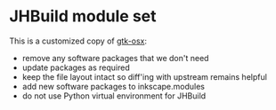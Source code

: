 # JHBuild module set

This is a customized copy of [gtk-osx](https://gitlab.gnome.org/GNOME/gtk-osx):

- remove any software packages that we don't need
- update packages as required
- keep the file layout intact so diff'ing with upstream remains helpful
- add new software packages to inkscape.modules
- do not use Python virtual environment for JHBuild